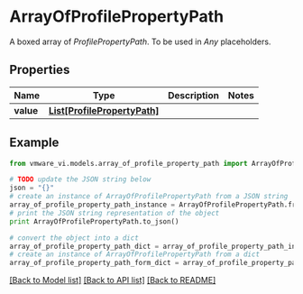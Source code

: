 # ArrayOfProfilePropertyPath

A boxed array of *ProfilePropertyPath*. To be used in *Any* placeholders. 

## Properties
Name | Type | Description | Notes
------------ | ------------- | ------------- | -------------
**value** | [**List[ProfilePropertyPath]**](ProfilePropertyPath.md) |  | 

## Example

```python
from vmware_vi.models.array_of_profile_property_path import ArrayOfProfilePropertyPath

# TODO update the JSON string below
json = "{}"
# create an instance of ArrayOfProfilePropertyPath from a JSON string
array_of_profile_property_path_instance = ArrayOfProfilePropertyPath.from_json(json)
# print the JSON string representation of the object
print ArrayOfProfilePropertyPath.to_json()

# convert the object into a dict
array_of_profile_property_path_dict = array_of_profile_property_path_instance.to_dict()
# create an instance of ArrayOfProfilePropertyPath from a dict
array_of_profile_property_path_form_dict = array_of_profile_property_path.from_dict(array_of_profile_property_path_dict)
```
[[Back to Model list]](../README.md#documentation-for-models) [[Back to API list]](../README.md#documentation-for-api-endpoints) [[Back to README]](../README.md)


